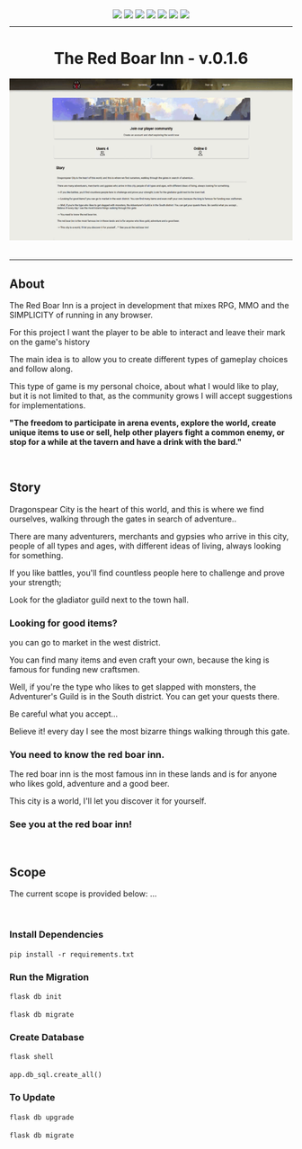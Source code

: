 <div align="center">
    <img align="center" src="https://img.shields.io/badge/Python-white?style=for-the-badge&logo=python&logoColor=yellow">
    <img align="center" src="https://img.shields.io/badge/Flask-white?style=for-the-badge&logo=flask&logoColor=black">    
    <img align="center" src="https://img.shields.io/badge/Javascript-white?style=for-the-badge&logo=javascript&logoColor=yellow">
    <img align="center" src="https://img.shields.io/badge/HTML5-white?style=for-the-badge&logo=html5&logoColor=orange">
    <img align="center" src="https://img.shields.io/badge/CSS3-white?style=for-the-badge&logo=css3&logoColor=blue">
    <img align="center" src="https://img.shields.io/badge/tailwindcss-white?style=for-the-badge&logo=tailwindcss&logoColor=blue">
    <img align="center" src="https://img.shields.io/badge/Mongodb-white?style=for-the-badge&logo=mongodb&logoColor=green">   
</div>

<hr>

<h1 align="center">The Red Boar Inn - v.0.1.6</h1>


<div align="center">
   <img src="app/static/readme-assets/video1.gif">
</div>

<br>
<hr>

## About

The Red Boar Inn is a project in development that mixes RPG, MMO and the SIMPLICITY of running in any browser.

For this project I want the player to be able to interact and leave their mark on the game's history

The main idea is to allow you to create different types of gameplay choices and follow along.

This type of game is my personal choice, about what I would like to play, but it is not limited to that,
as the community grows I will accept suggestions for implementations.

<strong>"The freedom to participate in arena events, explore the world, create unique items to use or sell,
help other players fight a common enemy, or stop for a while at the tavern and have a drink with the bard."</strong>

<br>

## Story
Dragonspear City is the heart of this world, and this is where we find ourselves,
walking through the gates in search of adventure..

There are many adventurers, merchants and gypsies who arrive in this city, people of all types and ages,
with different ideas of living, always looking for something.

If you like battles, you'll find countless people here to challenge and prove your strength;

Look for the gladiator guild next to the town hall.


### Looking for good items?
you can go to market in the west district.

You can find many items and even craft your own, because the king is famous for funding new craftsmen.

Well, if you're the type who likes to get slapped with monsters, the Adventurer's Guild is in the South district.
You can get your quests there.

Be careful what you accept...

Believe it! every day I see the most bizarre things walking through this gate.


### You need to know the red boar inn.
The red boar inn is the most famous inn in these lands and is for anyone who likes gold, adventure and a good beer.

This city is a world, I'll let you discover it for yourself.
### See you at the red boar inn!

<br>


## Scope

The current scope is provided below:
...


<br>

### Install Dependencies
```
pip install -r requirements.txt
```

### Run the Migration
```
flask db init

flask db migrate
```

### Create Database
```
flask shell

app.db_sql.create_all()
```

### To Update
```
flask db upgrade

flask db migrate
```

